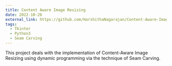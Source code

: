 ```yaml
---
title: Content Aware Image Resizing
date: 2022-10-26
external_link: https://github.com/HarshithaNagarajan/Content-Aware-Image-Resizing
tags:
  - Tkinter
  - Python3
  - Seam Carving
---
```


This project deals with the implementation of Content-Aware Image Resizing using dynamic programming via the technique of Seam Carving.

<!--more-->
